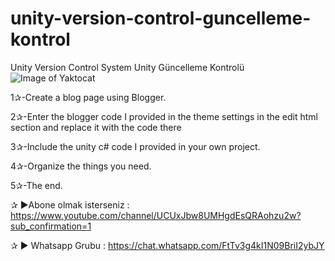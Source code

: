 # unity-version-control-guncelleme-kontrol
Unity Version Control System
Unity Güncelleme Kontrolü
![Image of Yaktocat](https://i.resimyukle.xyz/yUGGMy.jpg)

1✰-Create a blog page using Blogger.

2✰-Enter the blogger code I provided in the theme settings in the edit html section and replace it with the code there

3✰-Include the unity c# code I provided in your own project.

4✰-Organize the things you need.

5✰-The end.

✰ ►Abone olmak isterseniz  :  https://www.youtube.com/channel/UCUxJbw8UMHgdEsQRAohzu2w?sub_confirmation=1

✰ ► Whatsapp Grubu  :  https://chat.whatsapp.com/FtTv3g4kI1N09BriI2ybJY
